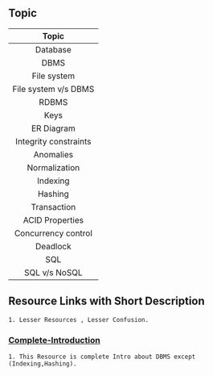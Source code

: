 ## Topic

| Topic |
|:----:|
|Database|
|DBMS|
|File system|
|File system v/s DBMS|
|RDBMS|
|Keys|
|ER Diagram|
|Integrity constraints|
| Anomalies|
| Normalization|
| Indexing|
| Hashing|
| Transaction|
| ACID Properties|
| Concurrency control|
| Deadlock|
| SQL|
| SQL v/s NoSQL|

## Resource Links with Short Description
    1. Lesser Resources , Lesser Confusion.
### [Complete-Introduction](https://www.studytonight.com/dbms/)
    1. This Resource is complete Intro about DBMS except (Indexing,Hashing).
